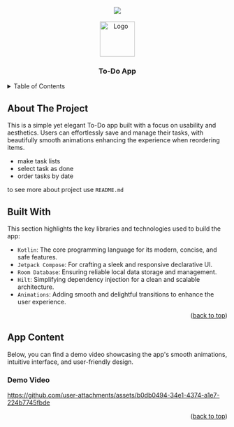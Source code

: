 <a id="readme-top"></a>

<div align="center">
  <a href="https://www.linkedin.com/in/gaga-lomidze/" target="_blank">
    <img src="https://img.shields.io/badge/LinkedIn-0077B5?style=for-the-badge&logo=linkedin&logoColor=white"/>
  </a>
</div>

<br />
<div align="center">
    <img src="https://github.com/user-attachments/assets/adc00612-f22f-4558-b633-886637cb90a8" alt="Logo" width="80" height="80">

  <h3 align="center">To-Do App</h3>
</div>

<details> 
  <summary>Table of Contents</summary>
  <ol>
    <li>
      <a href="#about-the-project">About The Project</a>
      <ul>
        <li><a href="#built-with">Built With</a></li>
      </ul>
    </li>
    <li>
      <a href="#app-content">App Content</a>
      <ul>
        <li><a href="#demo-video">Demo Video</a></li>
      </ul>
    </li>
  </ol>
</details>

## About The Project

This is a simple yet elegant To-Do app built with a focus on usability and aesthetics. Users can effortlessly save and manage their tasks, with beautifully smooth animations enhancing the experience when reordering items. 
* make task lists
* select task as done
* order tasks by date

to see more about project use `README.md`

## Built With

This section highlights the key libraries and technologies used to build the app:
* `Kotlin`: The core programming language for its modern, concise, and safe features.
* `Jetpack Compose`: For crafting a sleek and responsive declarative UI.
* `Room Database`: Ensuring reliable local data storage and management.
* `Hilt`: Simplifying dependency injection for a clean and scalable architecture.
* `Animations`: Adding smooth and delightful transitions to enhance the user experience.

<p align="right">(<a href="#readme-top">back to top</a>)</p>

## App Content

Below, you can find a demo video showcasing the app's smooth animations, intuitive interface, and user-friendly design.

### Demo Video

https://github.com/user-attachments/assets/b0db0494-34e1-4374-a1e7-224b7745fbde

<p align="right">(<a href="#readme-top">back to top</a>)</p>

